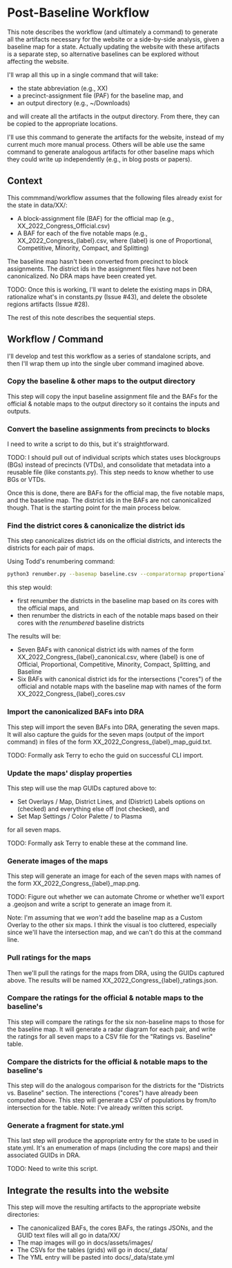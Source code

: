 # Post-Baseline Workflow

This note describes the workflow (and ultimately a command) 
to generate all the artifacts necessary for the website or a side-by-side analysis,
given a baseline map for a state.
Actually updating the website with these artifacts is a separate step, 
so alternative baselines can be explored without affecting the website.

I'll wrap all this up in a single command that will take:

- the state abbreviation (e.g., XX)
- a precinct-assignment file (PAF) for the baseline map, and
- an output directory (e.g., ~/Downloads)

and will create all the artifacts in the output directory.
From there, they can be copied to the appropriate locations. 

I'll use this command to generate the artifacts for the website, instead of my current much more manual process. 
Others will be able use the same command to generate analogous artifacts for other baseline maps
which they could write up independently (e.g., in blog posts or papers).

## Context

This commmand/workflow assumes that the following files already exist for the state in data/XX/:

- A block-assignment file (BAF) for the official map (e.g., XX_2022_Congress_Official.csv)
- A BAF for each of the five notable maps (e.g., XX_2022_Congress_{label}.csv, 
  where {label} is one of Proportional, Competitive, Minority, Compact, and Splitting)

The baseline map hasn't been converted from precinct to block assignments.
The district ids in the assignment files have not been canonicalized.
No DRA maps have been created yet.

TODO: Once this is working, I'll want to 
delete the existing maps in DRA,
rationalize what's in constants.py (Issue #43), and 
delete the obsolete regions artifacts (Issue #28).

The rest of this note describes the sequential steps.

## Workflow / Command

I'll develop and test this workflow as a series of standalone scripts, and 
then I'll wrap them up into the single uber command imagined above.

### Copy the baseline & other maps to the output directory

This step will copy the input baseline assignment file and the BAFs for the official & notable maps 
to the output directory so it contains the inputs and outputs.

### Convert the baseline assignments from precincts to blocks

I need to write a script to do this, but it's straightforward.

TODO: I should pull out of individual scripts which states uses blockgroups (BGs) instead of precincts (VTDs), and
consolidate that metadata into a reusable file (like constants.py).
This step needs to know whether to use BGs or VTDs.

Once this is done, there are BAFs for the official map, the five notable maps, and the baseline map.
The district ids in the BAFs are not canonicalized though.
That is the starting point for the main process below.

### Find the district cores & canonicalize the district ids

This step canonicalizes district ids on the official districts, and 
interects the districts for each pair of maps.

Using Todd's renumbering command:

```bash
python3 renumber.py --basemap baseline.csv --comparatormap proportional.csv --renumbered new_proportional.csv --cores baseline_proportional_cores.csv
```

this step would:

- first renumber the districts in the baseline map based on its cores with the official maps, and 
- then renumber the districts in each of the notable maps based on their cores with the *renumbered* baseline districts

The results will be:

- Seven BAFs with canonical district ids with names of the form 
  XX_2022_Congress_{label}_canonical.csv, where {label} is one of Official, Proportional, Competitive, Minority, Compact, Splitting, and Baseline
- Six BAFs with canonical district ids for the intersections ("cores") of the official and notable maps with the baseline map 
  with names of the form XX_2022_Congress_{label}_cores.csv

### Import the canonicalized BAFs into DRA

This step will import the seven BAFs into DRA, generating the seven maps.
It will also capture the guids for the seven maps (output of the import command) in files of the form 
XX_2022_Congress_{label}_map_guid.txt.

TODO: Formally ask Terry to echo the guid on successful CLI import.

### Update the maps' display properties

This step will use the map GUIDs captured above to:

- Set Overlays / Map, District Lines, and (District) Labels options on (checked) and everything else off (not checked), and
- Set Map Settings / Color Palette / to Plasma

for all seven maps.

TODO: Formally ask Terry to enable these at the command line.

### Generate images of the maps

This step will generate an image for each of the seven maps
with names of the form XX_2022_Congress_{label}_map.png.

TODO: Figure out whether we can automate Chrome or 
whether we'll export a .geojson and write a script to generate an image from it.

Note: I'm assuming that we *won't* add the baseline map as a Custom Overlay to the other six maps.
I think the visual is too cluttered, especially since we'll have the intersection map, and 
we can't do this at the command line.

### Pull ratings for the maps

Then we'll pull the ratings for the maps from DRA, using the GUIDs captured above.
The results will be named XX_2022_Congress_{label}_ratings.json.

### Compare the ratings for the official & notable maps to the baseline's

This step will compare the ratings for the six non-baseline maps to those for the baseline map.
It will generate a radar diagram for each pair, and
write the ratings for all seven maps to a CSV file for the "Ratings vs. Baseline" table.

### Compare the districts for the official & notable maps to the baseline's

This step will do the analogous comparison for the districts for the "Districts vs. Baseline" section.
The interections ("cores") have already been computed above.
This step will generate a CSV of populations by from/to intersection for the table.
Note: I've already written this script. 

### Generate a fragment for state.yml

This last step will produce the appropriate entry for the state to be used in state.yml.
It's an enumeration of maps (including the core maps) and their associated GUIDs in DRA.

TODO: Need to write this script.

## Integrate the results into the website

This step will move the resulting artifacts to the appropriate website directories:

- The canonicalized BAFs, the cores BAFs, the ratings JSONs, and the GUID text files will all go in data/XX/
- The map images will go in docs/assets/images/
- The CSVs for the tables (grids) will go in docs/_data/
- The YML entry will be pasted into docs/_data/state.yml
